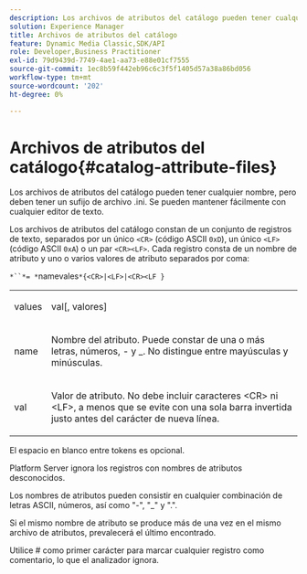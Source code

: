 ```yaml
---
description: Los archivos de atributos del catálogo pueden tener cualquier nombre, pero deben tener un sufijo de archivo .ini. Se pueden mantener fácilmente con cualquier editor de texto.
solution: Experience Manager
title: Archivos de atributos del catálogo
feature: Dynamic Media Classic,SDK/API
role: Developer,Business Practitioner
exl-id: 79d9439d-7749-4ae1-aa73-e88e01cf7555
source-git-commit: 1ec8b59f442eb96c6c3f5f1405d57a38a86bd056
workflow-type: tm+mt
source-wordcount: '202'
ht-degree: 0%

---
```


# Archivos de atributos del catálogo{#catalog-attribute-files}

Los archivos de atributos del catálogo pueden tener cualquier nombre, pero deben tener un sufijo de archivo .ini. Se pueden mantener fácilmente con cualquier editor de texto.

Los archivos de atributos del catálogo constan de un conjunto de registros de texto, separados por un único `<CR>` (código ASCII `0xD`), un único `<LF>` (código ASCII `0xA`) o un par `<CR><LF>`. Cada registro consta de un nombre de atributo y uno o varios valores de atributo separados por coma:

`*``*= *`namevales`*{<CR>|<LF>|<CR><LF }`

<table id="simpletable_0F879121670046AE9414298725961303"> 
 <tr class="strow"> 
  <td class="stentry"> <p><span class="varname"> values</span> </p> </td> 
  <td class="stentry"> <p><span class="codeph"> <span class="varname"> val</span>[,<span class="varname"> valores</span>]</span> </p> </td> 
 </tr> 
 <tr class="strow"> 
  <td class="stentry"> <p><span class="varname"> name</span> </p> </td> 
  <td class="stentry"> <p>Nombre del atributo. Puede constar de una o más letras, números, - y _. No distingue entre mayúsculas y minúsculas. </p></td> 
 </tr> 
 <tr class="strow"> 
  <td class="stentry"> <p><span class="varname"> val</span> </p></td> 
  <td class="stentry"> <p>Valor de atributo. No debe incluir caracteres <span class="codeph"> &lt;CR&gt;</span> ni <span class="codeph"> &lt;LF&gt;</span>, a menos que se evite con una sola barra invertida justo antes del carácter de nueva línea. </p></td> 
 </tr> 
</table>

El espacio en blanco entre tokens es opcional.

Platform Server ignora los registros con nombres de atributos desconocidos.

Los nombres de atributos pueden consistir en cualquier combinación de letras ASCII, números, así como &quot;-&quot;, &quot;_&quot; y &quot;.&quot;.

Si el mismo nombre de atributo se produce más de una vez en el mismo archivo de atributos, prevalecerá el último encontrado.

Utilice # como primer carácter para marcar cualquier registro como comentario, lo que el analizador ignora.

